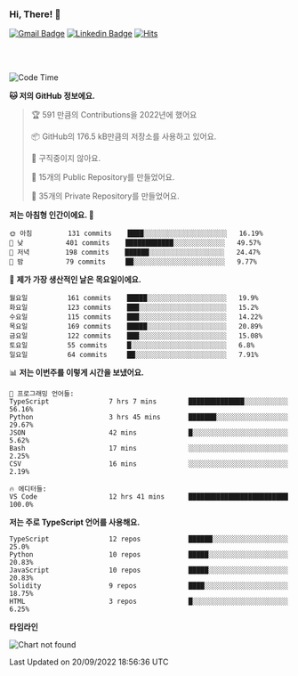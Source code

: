 ### Hi, There! 👋


[![Gmail Badge](https://img.shields.io/badge/-725psh@gmail.com-c14438?style=flat&logo=Gmail&logoColor=white&link=mailto:725psh@gmail.com)](mailto:725psh@gmail.com) 
[![Linkedin Badge](https://img.shields.io/badge/-soohanpark-0072b1?style=flat&logo=Linkedin&logoColor=white&link=https://www.linkedin.com/in/soohanpark/)](https://www.linkedin.com/in/soohanpark/) 
[![Hits](https://hits.seeyoufarm.com/api/count/incr/badge.svg?url=https%3A%2F%2Fgithub.com%2FSoohan-Park&count_bg=%23000000&title_bg=%23828282&icon=gradle.svg&icon_color=%23FFFFFF&title=Visited&edge_flat=false)](https://hits.seeyoufarm.com)  

<br />
<br />

<!--START_SECTION:waka-->
![Code Time](http://img.shields.io/badge/Code%20Time-278%20hrs%2023%20mins-blue)

**🐱 저의 GitHub 정보에요.** 

> 🏆 591 만큼의 Contributions을 2022년에 했어요
 > 
> 📦 GitHub의 176.5 kB만큼의 저장소를 사용하고 있어요. 
 > 
> 🚫 구직중이지 않아요.
 > 
> 📜 15개의 Public Repository를 만들었어요. 
 > 
> 🔑 35개의 Private Repository를 만들었어요.  
 > 
**저는 아침형 인간이에요. 🐤** 

```text
🌞 아침         131 commits    ████░░░░░░░░░░░░░░░░░░░░░   16.19% 
🌆 낮　         401 commits    ████████████░░░░░░░░░░░░░   49.57% 
🌃 저녁         198 commits    ██████░░░░░░░░░░░░░░░░░░░   24.47% 
🌙 밤　         79 commits     ██░░░░░░░░░░░░░░░░░░░░░░░   9.77%

```
📅 **제가 가장 생산적인 날은 목요일이에요.** 

```text
월요일          161 commits    █████░░░░░░░░░░░░░░░░░░░░   19.9% 
화요일          123 commits    ███░░░░░░░░░░░░░░░░░░░░░░   15.2% 
수요일          115 commits    ███░░░░░░░░░░░░░░░░░░░░░░   14.22% 
목요일          169 commits    █████░░░░░░░░░░░░░░░░░░░░   20.89% 
금요일          122 commits    ███░░░░░░░░░░░░░░░░░░░░░░   15.08% 
토요일          55 commits     █░░░░░░░░░░░░░░░░░░░░░░░░   6.8% 
일요일          64 commits     ██░░░░░░░░░░░░░░░░░░░░░░░   7.91%

```


📊 **저는 이번주를 이렇게 시간을 보냈어요.** 

```text
💬 프로그래밍 언어들: 
TypeScript               7 hrs 7 mins        ██████████████░░░░░░░░░░░   56.16% 
Python                   3 hrs 45 mins       ███████░░░░░░░░░░░░░░░░░░   29.67% 
JSON                     42 mins             █░░░░░░░░░░░░░░░░░░░░░░░░   5.62% 
Bash                     17 mins             ░░░░░░░░░░░░░░░░░░░░░░░░░   2.25% 
CSV                      16 mins             ░░░░░░░░░░░░░░░░░░░░░░░░░   2.19%

🔥 에디터들: 
VS Code                  12 hrs 41 mins      █████████████████████████   100.0%

```

**저는 주로 TypeScript 언어를 사용해요.** 

```text
TypeScript               12 repos            ██████░░░░░░░░░░░░░░░░░░░   25.0% 
Python                   10 repos            █████░░░░░░░░░░░░░░░░░░░░   20.83% 
JavaScript               10 repos            █████░░░░░░░░░░░░░░░░░░░░   20.83% 
Solidity                 9 repos             ████░░░░░░░░░░░░░░░░░░░░░   18.75% 
HTML                     3 repos             █░░░░░░░░░░░░░░░░░░░░░░░░   6.25%

```


**타임라인**

![Chart not found](https://raw.githubusercontent.com/Soohan-Park/Soohan-Park/master/charts/bar_graph.png) 


 Last Updated on 20/09/2022 18:56:36 UTC
<!--END_SECTION:waka-->
